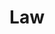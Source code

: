 ---
layout: classification
title: Law
image: /img/classifications/law.png
featured: true
applications: false
tags:
  - Domestic Law
  - International Law
classification_partners:
  - type: Classification Supporter
    list:
      - name: Rotaract Bangalore East
        img: /img/partners/rbe.png
      - name: Rotaract Bangalore East
        img: /img/partners/rbe.png
description:
  Law is a system of rules created and enforced through social or governmental institutions to regulate behavior, with its precise definition a matter of longstanding debate. It is described as a science and the art of justice. In India, the Law of the Land is also the Ruler of the Land, hence also termed as 'The Rule of Law'. Get opportunities to get service experience under the experts in the field.
# mentors:
#   - name: Testing Name
#     company: Company
#     img: /img/t1.png
#     social:
#       linkedin: https://www.linkedin.com/in/zeospec/
#       twitter: https://twitter.com/ZeoSpec
#       facebook: https://www.facebook.com/zeospec/
#       instagram: https://www.instagram.com/ZeoSpec/
#     introduction: The objective of the game is to get 3 sets of properties in distinct colors. The first player to 3 sets wins the game. There are some action cards, which let you get money/properties from other players. Important action cards, relevant for this post
---